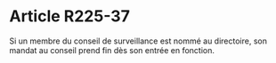 # Article R225-37

Si un membre du conseil de surveillance est nommé au directoire, son mandat au conseil prend fin dès son entrée en fonction.
